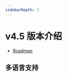 ```yaml
---
sidebarDepth: 2
---
```


# v4.5 版本介绍

- [Roadmap](https://github.com/koishijs/koishi/issues/552)

## 多语言支持

